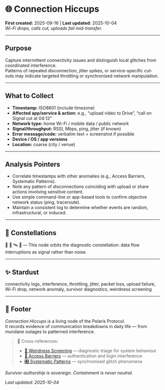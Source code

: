 # 🌐 Connection Hiccups  
**First created:** 2025-09-16 | **Last updated:** 2025-10-04  
*Wi-Fi drops, calls cut, uploads fail mid-transfer.*

---

## Purpose  

Capture intermittent connectivity issues and distinguish local glitches from coordinated interference.  
Patterns of repeated disconnection, jitter spikes, or service-specific cut-outs may indicate targeted throttling or synchronised network manipulation.

---

## What to Collect  

- **Timestamp:** ISO8601 (include timezone)  
- **Affected app/service & action:** e.g., “upload video to Drive”, “call on Signal cut at 04:12”  
- **Network type:** home Wi-Fi / mobile data / public network  
- **Signal/throughput:** RSSI, Mbps, ping, jitter (if known)  
- **Error message/code:** verbatim text + screenshot if possible  
- **Device / OS / app versions**  
- **Location:** coarse (city / venue)

---

## Analysis Pointers  

- Correlate timestamps with other anomalies (e.g., Access Barriers, Systematic Patterns).  
- Note any pattern of disconnections coinciding with upload or share actions involving sensitive content.  
- Use simple command-line or app-based tools to confirm objective network status (ping, traceroute).  
- Maintain a consistent log to determine whether events are random, infrastructural, or induced.

---

## 🌌 Constellations  

🩻 🧿 🛰️ 🌊 — This node orbits the diagnostic constellation: data flow interruptions as signal rather than noise.

---

## ✨ Stardust  

connectivity logs, interference, throttling, jitter, packet loss, upload failure, Wi-Fi drop, network anomaly, survivor diagnostics, weirdness screening

---

## 🏮 Footer  

*Connection Hiccups* is a living node of the Polaris Protocol.  
It records evidence of communication breakdowns in daily life — from mundane outages to patterned interference.  

> 📡 Cross-references:  
> - [👾 Weirdness Screening](../) — diagnostic triage for system behaviour  
> - [🔑 Access Barriers](../🔑_Access_Barriers/) — authentication and login interference  
> - [🎛 Systematic Patterns](../🎛_Systematic_Patterns/) — synchronised glitch phenomena  

*Survivor authorship is sovereign. Containment is never neutral.*  

_Last updated: 2025-10-04_
